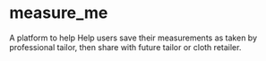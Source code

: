 # measure_me
A platform to help Help users save their measurements as taken by professional tailor, then share with future tailor or cloth retailer.
